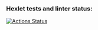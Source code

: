 ### Hexlet tests and linter status:
[![Actions Status](https://github.com/Kudrikudrii/frontend-project-11/actions/workflows/hexlet-check.yml/badge.svg)](https://github.com/Kudrikudrii/frontend-project-11/actions)